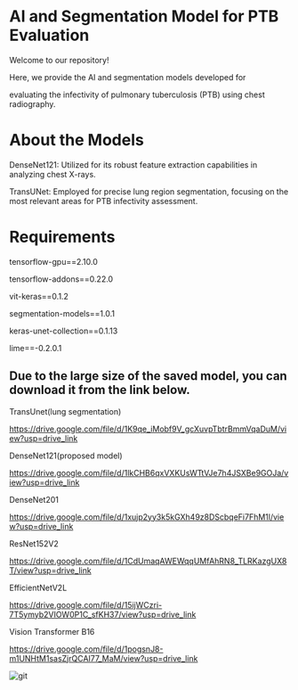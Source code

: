 AI and Segmentation Model for PTB Evaluation
============================================
Welcome to our repository! 

Here, we provide the AI and segmentation models developed for 

evaluating the infectivity of pulmonary tuberculosis (PTB) using chest radiography. 


About the Models
================

DenseNet121: Utilized for its robust feature extraction capabilities in analyzing chest X-rays.

TransUNet: Employed for precise lung region segmentation, focusing on the most relevant areas for PTB infectivity assessment.

Requirements
============
tensorflow-gpu==2.10.0

tensorflow-addons==0.22.0

vit-keras==0.1.2

segmentation-models==1.0.1

keras-unet-collection==0.1.13

lime==-0.2.0.1

Due to the large size of the saved model, you can download it from the link below.
----------------------------------------------------------------------------------
TransUnet(lung segmentation)

https://drive.google.com/file/d/1K9qe_iMobf9V_gcXuvpTbtrBmmVqaDuM/view?usp=drive_link

DenseNet121(proposed model)

https://drive.google.com/file/d/1lkCHB6qxVXKUsWTtVJe7h4JSXBe9GOJa/view?usp=drive_link

DenseNet201

https://drive.google.com/file/d/1xujp2yy3k5kGXh49z8DScbqeFi7FhM1l/view?usp=drive_link

ResNet152V2

https://drive.google.com/file/d/1CdUmaqAWEWqqUMfAhRN8_TLRKazgUX8T/view?usp=drive_link

EfficientNetV2L

https://drive.google.com/file/d/15ijWCzri-7T5ymyb2VIOW0P1C_sfKH37/view?usp=drive_link

Vision Transformer B16

https://drive.google.com/file/d/1pogsnJ8-m1UNHtM1sasZjrQCAI77_MaM/view?usp=drive_link

![git](https://github.com/user-attachments/assets/191e8c92-84d7-4cbc-bde6-5c0df8a2ddca)
